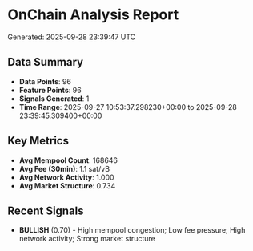 # OnChain Analysis Report
Generated: 2025-09-28 23:39:47 UTC

## Data Summary
- **Data Points**: 96
- **Feature Points**: 96
- **Signals Generated**: 1
- **Time Range**: 2025-09-27 10:53:37.298230+00:00 to 2025-09-28 23:39:45.309400+00:00

## Key Metrics
- **Avg Mempool Count**: 168646
- **Avg Fee (30min)**: 1.1 sat/vB
- **Avg Network Activity**: 1.000
- **Avg Market Structure**: 0.734

## Recent Signals
- **BULLISH** (0.70) - High mempool congestion; Low fee pressure; High network activity; Strong market structure
